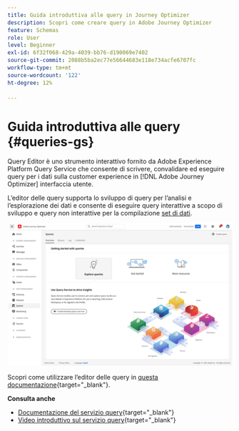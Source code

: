 ```yaml
---
title: Guida introduttiva alle query in Journey Optimizer
description: Scopri come creare query in Adobe Journey Optimizer
feature: Schemas
role: User
level: Beginner
exl-id: 6f32f068-429a-4039-bb76-d190069e7402
source-git-commit: 2088b5ba2ec77e56644683e118e734acfe6707fc
workflow-type: tm+mt
source-wordcount: '122'
ht-degree: 12%

---
```


# Guida introduttiva alle query {#queries-gs}

Query Editor è uno strumento interattivo fornito da Adobe Experience Platform Query Service che consente di scrivere, convalidare ed eseguire query per i dati sulla customer experience in [!DNL Adobe Journey Optimizer] interfaccia utente.

L’editor delle query supporta lo sviluppo di query per l’analisi e l’esplorazione dei dati e consente di eseguire query interattive a scopo di sviluppo e query non interattive per la compilazione [set di dati](get-started-datasets.md).


![](../assets/queries-home.png)

Scopri come utilizzare l’editor delle query in [questa documentazione](https://experienceleague.adobe.com/docs/experience-platform/query/ui/user-guide.html){target=&quot;_blank&quot;}.

**Consulta anche**

* [Documentazione del servizio query](https://experienceleague.adobe.com/docs/experience-platform/query/home.html?lang=it){target=&quot;_blank&quot;}
* [Video introduttivo sul servizio query](https://experienceleague.adobe.com/docs/platform-learn/tutorials/queries/understanding-query-service.html?lang=it){target=&quot;_blank&quot;}
